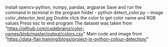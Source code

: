 Install opencv-python, numpy, pandas, argparse
Save and run the command in terminal in the program folder - python detect_color.py --image color_detector_test.jpg
Double click the color to get color name and RGB values
Press esc to end program
The dataset was taken from "https://github.com/codebrainz/color-names/blob/master/output/colors.csv"
Main code and image from "https://data-flair.training/blogs/project-in-python-colour-detection/"
